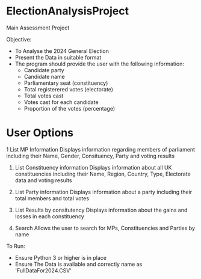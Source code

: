 # ElectionAnalysisProject
Main Assessment Project

Objective: 

- To Analyse the 2024 General Election
- Present the Data in suitable format
- The program should provide the user with the following information:
    - Candidate party
    - Candidate name
    - Parliamentary seat (constituency)
    - Total registerered votes (electorate)
    - Total votes cast
    - Votes cast for each candidate
    - Proportion of the votes (percentage)

# User Options

1 List MP Information
    Displays information regarding members of parliament including their Name, Gender, Consituency, Party and voting results

1. List Constituency information
    Displays information about all UK constituencies including their Name, Region, Country, Type, Electorate data and voting results

2. List Party information
    Displays information about a party including their total members and total votes

3. List Results by consitutency
    Displays information about the gains and losses in each constituency

4. Search
    Allows the user to search for MPs, Constituencies and Parties by name

To Run:
- Ensure Python 3 or higher is in place
- Ensure The Data is available and correctly name as 'FullDataFor2024.CSV' 



